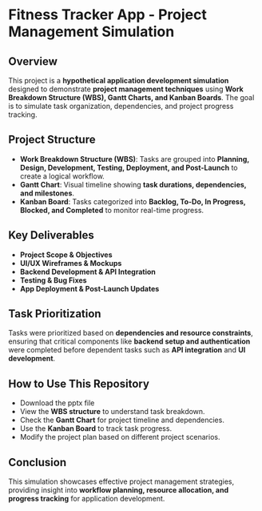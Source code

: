 # Fitness Tracker App - Project Management Simulation

## Overview
This project is a **hypothetical application development simulation** designed to demonstrate **project management techniques** using **Work Breakdown Structure (WBS), Gantt Charts, and Kanban Boards**. The goal is to simulate task organization, dependencies, and project progress tracking.

## Project Structure
- **Work Breakdown Structure (WBS)**: Tasks are grouped into **Planning, Design, Development, Testing, Deployment, and Post-Launch** to create a logical workflow.
- **Gantt Chart**: Visual timeline showing **task durations, dependencies, and milestones**.
- **Kanban Board**: Tasks categorized into **Backlog, To-Do, In Progress, Blocked, and Completed** to monitor real-time progress.

## Key Deliverables
- **Project Scope & Objectives**
- **UI/UX Wireframes & Mockups**
- **Backend Development & API Integration**
- **Testing & Bug Fixes**
- **App Deployment & Post-Launch Updates**

## Task Prioritization
Tasks were prioritized based on **dependencies and resource constraints**, ensuring that critical components like **backend setup and authentication** were completed before dependent tasks such as **API integration** and **UI development**.

## How to Use This Repository
- Download the pptx file
- View the **WBS structure** to understand task breakdown.
- Check the **Gantt Chart** for project timeline and dependencies.
- Use the **Kanban Board** to track task progress.
- Modify the project plan based on different project scenarios.

## Conclusion
This simulation showcases effective project management strategies, providing insight into **workflow planning, resource allocation, and progress tracking** for application development.
